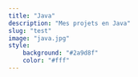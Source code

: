 ```yaml
---
title: "Java"
description: "Mes projets en Java"
slug: "test"
image: "java.jpg"
style:
    background: "#2a9d8f"
    color: "#fff"
---
```

